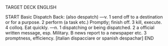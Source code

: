TARGET DECK
ENGLISH

START
Basic
Dispatch
Back: (also despatch) —v. 1 send off to a destination or for a purpose. 2 perform (a task etc.) Promptly; finish off. 3 kill, execute. 4 colloq. Eat quickly. —n. 1 dispatching or being dispatched. 2 a official written message, esp. Military. B news report to a newspaper etc. 3 promptness, efficiency. [italian dispacciare or spanish despachar]
END

